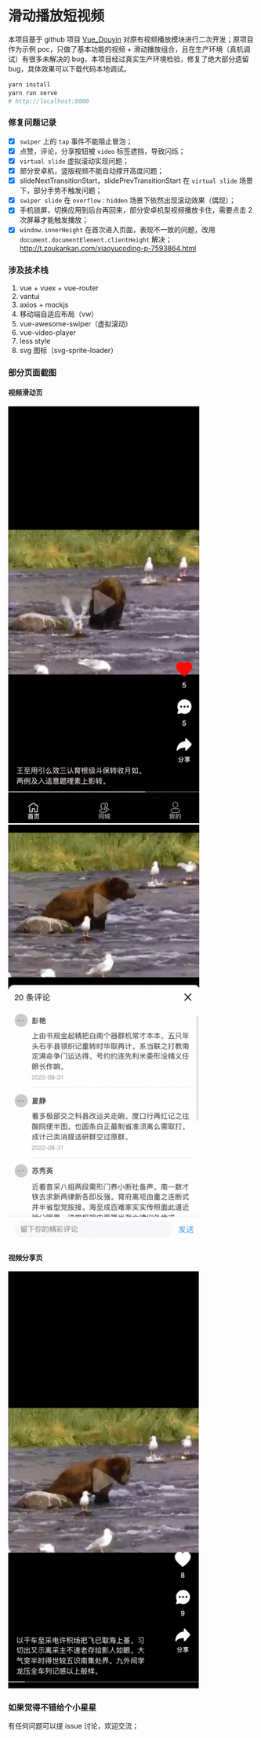 # 滑动播放短视频

本项目基于 github 项目 [Vue_Douyin](https://github.com/SeptemberQiu/Vue_Douyin) 对原有视频播放模块进行二次开发；原项目作为示例 poc，只做了基本功能的视频 + 滑动播放组合，且在生产环境（真机调试）有很多未解决的 bug，本项目经过真实生产环境检验，修复了绝大部分遗留 bug，具体效果可以下载代码本地调试。

```bash
yarn install
yarn run serve
# http://localhost:8000
```

### 修复问题记录

- [x] `swiper` 上的 `tap` 事件不能阻止冒泡；
- [x] 点赞，评论，分享按钮被 `video` 标签遮挡，导致闪烁；
- [x] `virtual slide` 虚拟滚动实现问题；
- [x] 部分安卓机，竖版视频不能自动撑开高度问题；
- [x] slideNextTransitionStart，slidePrevTransitionStart 在 `virtual slide` 场景下，部分手势不触发问题；
- [x] `swiper slide` 在 `overflow：hidden` 场景下依然出现滚动效果（偶现）；
- [x] 手机锁屏，切换应用到后台再回来，部分安卓机型视频播放卡住，需要点击 2 次屏幕才能触发播放；
- [x] `window.innerHeight` 在首次进入页面，表现不一致的问题，改用 `document.documentElement.clientHeight` 解决；http://t.zoukankan.com/xiaoyucoding-p-7593864.html

### 涉及技术栈

1. vue + vuex + vue-router
2. vantui
3. axios + mockjs
4. 移动端自适应布局（vw）
5. vue-awesome-swiper（虚拟滚动）
6. vue-video-player
7. less style
8. svg 图标（svg-sprite-loader）

### 部分页面截图

#### 视频滑动页

<img src="./screenshot/home.png" width="390" height="850"/>

<img src="./screenshot/comment.png" width="390" height="850"/>

#### 视频分享页

<img src="./screenshot/share.png" width="390" height="850"/>

### 如果觉得不错给个小星星

有任何问题可以提 issue 讨论，欢迎交流；

